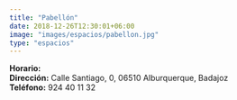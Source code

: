 ```yaml
---
title: "Pabellón"
date: 2018-12-26T12:30:01+06:00
image: "images/espacios/pabellon.jpg"
type: "espacios"
---
```


<b>Horario:</b>
<br>
<b>Dirección:</b> Calle Santiago, 0, 06510 Alburquerque, Badajoz
<br>
<b>Teléfono:</b> 924 40 11 32
